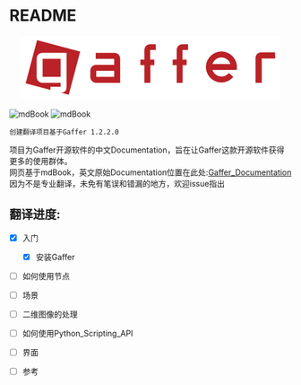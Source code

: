 # README
<p>
<div align="center">
<img src="img/GafferLogoNav.svg">
</div>
</p>

![mdBook](https://img.shields.io/badge/mdBook-v0.4.28-green.svg)
![mdBook](https://img.shields.io/badge/Gaffer-1.2.2.0-red.svg)


```admonish info 
创建翻译项目基于Gaffer 1.2.2.0
```

项目为Gaffer开源软件的中文Documentation，旨在让Gaffer这款开源软件获得更多的使用群体。  
网页基于mdBook，英文原始Documentation位置在此处:[Gaffer_Documentation](https://www.gafferhq.org/documentation/1.2.2.0/index.html)因为不是专业翻译，未免有笔误和错漏的地方，欢迎issue指出  


## 翻译进度:  
- [x] 入门
  - [x] 安装Gaffer
- [ ] 如何使用节点
- [ ] 场景
- [ ] 二维图像的处理
- [ ] 如何使用Python_Scripting_API
- [ ] 界面
- [ ] 参考






